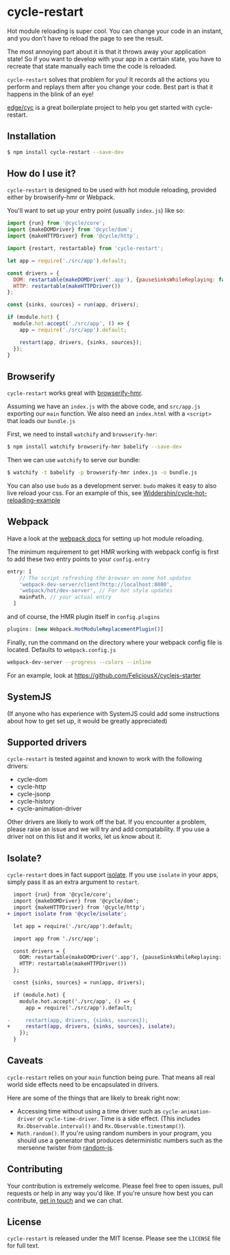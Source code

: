 # cycle-restart

Hot module reloading is super cool. You can change your code in an instant, and you don't have to reload the page to see the result.

The most annoying part about it is that it throws away your application state! So if you want to develop with your app in a certain state, you have to recreate that state manually each time the code is reloaded.

`cycle-restart` solves that problem for you! It records all the actions you perform and replays them after you change your code. Best part is that it happens in the blink of an eye!

[edge/cyc](https://github.com/edge/cyc) is a great boilerplate project to help you get started with cycle-restart.

Installation
---

```bash
$ npm install cycle-restart --save-dev
```

How do I use it?
---

`cycle-restart` is designed to be used with hot module reloading, provided either by browserify-hmr or Webpack.

You'll want to set up your entry point (usually `index.js`) like so:

```js
import {run} from '@cycle/core';
import {makeDOMDriver} from '@cycle/dom';
import {makeHTTPDriver} from '@cycle/http';

import {restart, restartable} from 'cycle-restart';

let app = require('./src/app').default;

const drivers = {
  DOM: restartable(makeDOMDriver('.app'), {pauseSinksWhileReplaying: false}),
  HTTP: restartable(makeHTTPDriver())
};

const {sinks, sources} = run(app, drivers);

if (module.hot) {
  module.hot.accept('./src/app', () => {
    app = require('./src/app').default;

    restart(app, drivers, {sinks, sources});
  });
}
```

Browserify
---

`cycle-restart` works great with [browserify-hmr](https://github.com/AgentME/browserify-hmr).

Assuming we have an `index.js` with the above code, and `src/app.js` exporting our `main` function. We also need an `index.html` with a `<script>` that loads our `bundle.js`

First, we need to install `watchify` and `browserify-hmr`:

```bash
$ npm install watchify browserify-hmr babelify --save-dev
```

Then we can use `watchify` to serve our bundle:

```bash
$ watchify -t babelify -p browserify-hmr index.js -o bundle.js
```

You can also use `budo` as a development server. `budo` makes it easy to also live reload your css. For an example of this, see [Widdershin/cycle-hot-reloading-example](https://github.com/Widdershin/cycle-hot-reloading-example/)

Webpack
---

Have a look at the [webpack docs](https://github.com/webpack/docs/wiki/hot-module-replacement-with-webpack) for setting up hot module reloading.

The minimum requirement to get HMR working with webpack config is first to add these two entry points to your `config.entry`

```javascript
entry: [
    // The script refreshing the browser on none hot updates
    'webpack-dev-server/client?http://localhost:8080',
    'webpack/hot/dev-server', // For hot style updates
    mainPath, // your actual entry
  ]
```

and of course, the HMR plugin itself in `config.plugins`

```javascript
plugins: [new Webpack.HotModuleReplacementPlugin()]
```

Finally, run the command on the directory where your webpack config file is located. Defaults to `webpack.config.js`
```bash
webpack-dev-server --progress --colors --inline
```

For an example, look at https://github.com/FeliciousX/cyclejs-starter

SystemJS
---
(If anyone who has experience with SystemJS could add some instructions about how to get set up, it would be greatly appreciated)

Supported drivers
---

`cycle-restart` is tested against and known to work with the following drivers:

* cycle-dom
* cycle-http
* cycle-jsonp
* cycle-history
* cycle-animation-driver

Other drivers are likely to work off the bat. If you encounter a problem, please raise an issue and we will try and add compatability. If you use a driver not on this list and it works, let us know about it.

Isolate?
---

`cycle-restart` does in fact support [isolate](https://github.com/cyclejs/isolate). If you use `isolate` in your apps, simply pass it as an extra argument to `restart`.

```diff
  import {run} from '@cycle/core';
  import {makeDOMDriver} from '@cycle/dom';
  import {makeHTTPDriver} from '@cycle/http';
+ import isolate from '@cycle/isolate';

  let app = require('./src/app').default;

  import app from './src/app';

  const drivers = {
    DOM: restartable(makeDOMDriver('.app'), {pauseSinksWhileReplaying: false}),
    HTTP: restartable(makeHTTPDriver())
  };

  const {sinks, sources} = run(app, drivers);

  if (module.hot) {
    module.hot.accept('./src/app', () => {
      app = require('./src/app').default;

-     restart(app, drivers, {sinks, sources});
+     restart(app, drivers, {sinks, sources}, isolate);
    });
  }
```

Caveats
---

`cycle-restart` relies on your `main` function being pure. That means all real world side effects need to be encapsulated in drivers.

Here are some of the things that are likely to break right now:

 * Accessing time without using a time driver such as `cycle-animation-driver` or `cycle-time-driver`. Time is a side effect. (This includes `Rx.Observable.interval()` and `Rx.Observable.timestamp()`).
 * `Math.random()`. If you're using random numbers in your program, you should use a generator that produces deterministic numbers such as the mersenne twister from [random-js](https://github.com/ckknight/random-js).

Contributing
---

Your contribution is extremely welcome. Please feel free to open issues, pull requests or help in any way you'd like. If you're unsure how best you can contribute, [get in touch](mailto:ncwjohnstone@gmail.com) and we can chat.

License
---

`cycle-restart` is released under the MIT license. Please see the `LICENSE` file for full text.
